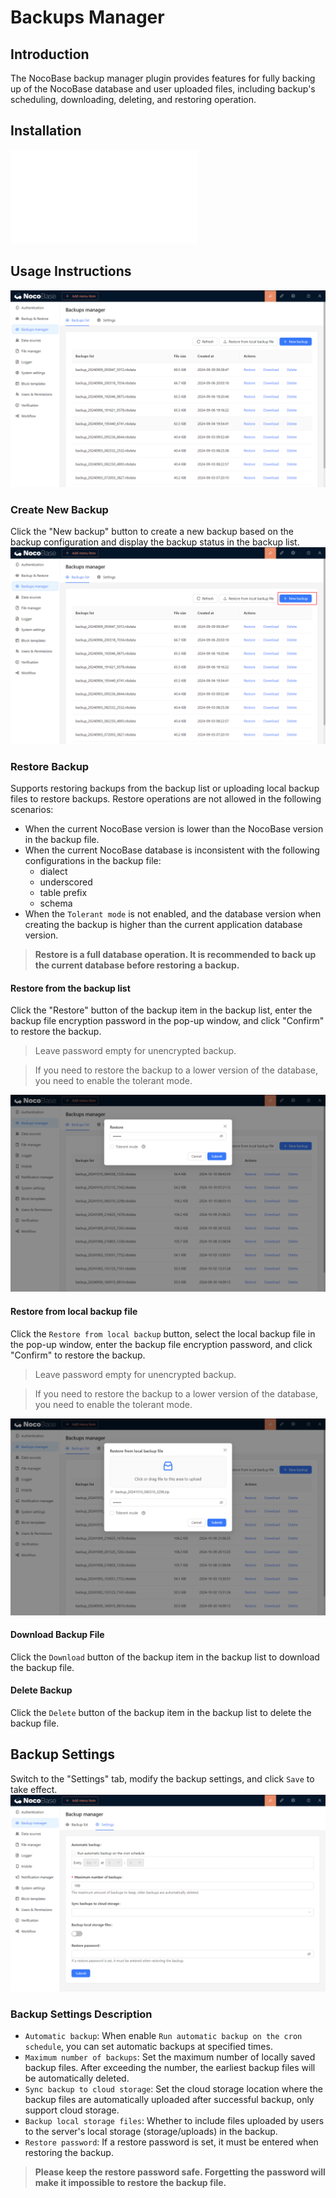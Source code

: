 # Backups Manager

<PluginInfo licenseBundled="true" name="backups"></PluginInfo>

## Introduction

The NocoBase backup manager plugin provides features for fully backing up of the NocoBase database and user uploaded files, including backup's scheduling, downloading, deleting, and restoring operation.

## Installation

<embed src="./install.md"></embed>

## Usage Instructions

![Main Interface](./static/main-screen.png)

### Create New Backup

Click the "New backup" button to create a new backup based on the backup configuration and display the backup status in the backup list.
![Create New Backup](./static/new-backup.png)

### Restore Backup

Supports restoring backups from the backup list or uploading local backup files to restore backups.
Restore operations are not allowed in the following scenarios:

- When the current NocoBase version is lower than the NocoBase version in the backup file.
- When the current NocoBase database is inconsistent with the following configurations in the backup file:
  - dialect
  - underscored
  - table prefix
  - schema
- When the `Tolerant mode` is not enabled, and the database version when creating the backup is higher than the current application database version.

> **Restore is a full database operation. It is recommended to back up the current database before restoring a backup.**

#### Restore from the backup list

Click the "Restore" button of the backup item in the backup list, enter the backup file encryption password in the pop-up window, and click "Confirm" to restore the backup.

> Leave password empty for unencrypted backup.

> If you need to restore the backup to a lower version of the database, you need to enable the tolerant mode.

![Restore Backup](./static/restore-backup.png)

#### Restore from local backup file

Click the `Restore from local backup` button, select the local backup file in the pop-up window, enter the backup file encryption password, and click "Confirm" to restore the backup.

> Leave password empty for unencrypted backup.

> If you need to restore the backup to a lower version of the database, you need to enable the tolerant mode.

![Restore from Local Backup](./static/restore-from-local.png)

#### Download Backup File

Click the `Download` button of the backup item in the backup list to download the backup file.

#### Delete Backup

Click the `Delete` button of the backup item in the backup list to delete the backup file.

## Backup Settings

Switch to the "Settings" tab, modify the backup settings, and click `Save` to take effect.
![Backup Settings](./static/backup-settings.png)

### Backup Settings Description

- `Automatic backup`: When enable `Run automatic backup on the cron schedule`, you can set automatic backups at specified times.
- `Maximum number of backups`: Set the maximum number of locally saved backup files. After exceeding the number, the earliest backup files will be automatically deleted.
- `Sync backup to cloud storage`: Set the cloud storage location where the backup files are automatically uploaded after successful backup, only support cloud storage.
- `Backup local storage files`: Whether to include files uploaded by users to the server's local storage (storage/uploads) in the backup.
- `Restore password`: If a restore password is set, it must be entered when restoring the backup.

> **Please keep the restore password safe. Forgetting the password will make it impossible to restore the backup file.**
